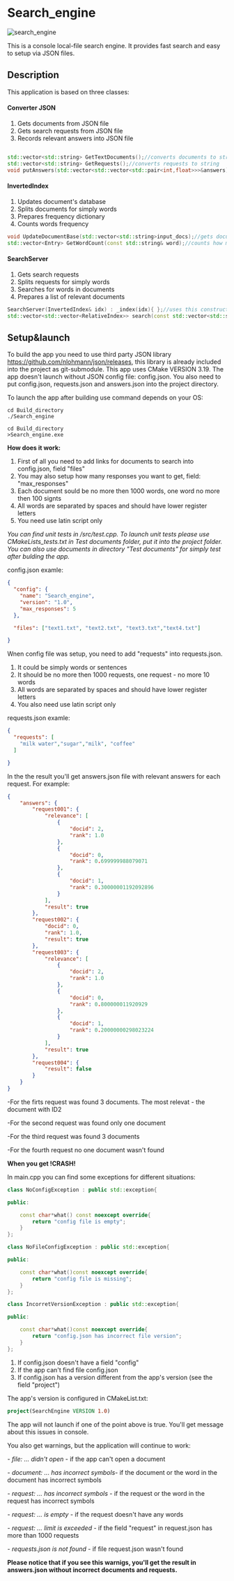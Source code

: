 # Search_engine


![search_engine](https://user-images.githubusercontent.com/105053265/167622043-1147d56a-1b0e-493f-a823-af010def199d.png)






This is a console local-file search engine. 
It provides fast search and easy to setup via JSON files.

## Description

This application is based on three classes:

#### Converter JSON

1. Gets documents from JSON file
2. Gets search requests from JSON file
3. Records relevant answers into JSON file


```C++

std::vector<std::string> GetTextDocuments();//converts documents to string
std::vector<std::string> GetRequests();//converts requests to string
void putAnswers(std::vector<std::vector<std::pair<int,float>>>&answers);//converts answers from string to JSON
```

#### InvertedIndex 

1. Updates document's database
2. Splits documents for simply words
3. Prepares frequency dictionary
4. Counts words frequency

```C++
void UpdateDocumentBase(std::vector<std::string>input_docs);//gets documents and splits it for simply words
std::vector<Entry> GetWordCount(const std::string& word);//counts how many times a word appears in documents
```

#### SearchServer 

1. Gets search requests
2. Splits requests for simply words
3. Searches for words in documents
4. Prepares a list of relevant documents 

```C++
SearchServer(InvertedIndex& idx) : _index(idx){ };//uses this constructor to count a frequency for each word from request
std::vector<std::vector<RelativeIndex>> search(const std::vector<std::string>& queries_input);//sorts and returns relevant answers
```

## Setup&launch


To build the app you need to use third party JSON library https://github.com/nlohmann/json/releases, this library is already included into the project as git-submodule.
This app uses CMake VERSION 3.19.
The app doesn't launch without JSON config file: config.json.
You also need to put config.json, requests.json and answers.json into the project directory.

To launch the app after building use command depends on your OS:

```
cd Build_directory
./Search_engine
```

```
cd Build_directory
>Search_engine.exe
```




**How does it work:**

1. First of all you need to add links for documents to search into config.json, field "files"
2. You may also setup how many responses you want to get, field: "max_responses" 
3. Each document sould be no more then 1000 words, one word no more then 100 signts
4. All words are separated by spaces and should have lower register letters
5. You need use latin script only


*You can find unit tests in /src/test.cpp.
To launch unit tests please use CMakeLists_tests.txt in Test documents folder, put it into the project folder.
You can also use documents in directory "Test documents" for simply test after bulding the app.*

config.json examle:

```JSON
{
  "config": {
    "name": "Search_engine",
    "version": "1.0",
    "max_responses": 5
  },

  "files": ["text1.txt", "text2.txt", "text3.txt","text4.txt"]

}
```

Wnen config file was setup, you need to add "requests" into requests.json.

1. It could be simply words or sentences
2. It should be no more then 1000 requests, one request  - no more 10 words
3. All words are separated by spaces and should have lower register letters
5. You also need use latin script only

requests.json examle:

```JSON
{
  "requests": [
    "milk water","sugar","milk", "coffee"
  ]

}

```




In the the result you'll get answers.json file with relevant answers for each request.
For example:

```JSON
{
	"answers": {
		"request001": {
			"relevance": [
				{
					"docid": 2,
					"rank": 1.0
				},
				{
					"docid": 0,
					"rank": 0.699999988079071
				},
				{
					"docid": 1,
					"rank": 0.30000001192092896
				}
			],
			"result": true
		},
		"request002": {
			"docid": 0,
			"rank": 1.0,
			"result": true
		},
		"request003": {
			"relevance": [
				{
					"docid": 2,
					"rank": 1.0
				},
				{
					"docid": 0,
					"rank": 0.800000011920929
				},
				{
					"docid": 1,
					"rank": 0.20000000298023224
				}
			],
			"result": true
		},
		"request004": {
			"result": false
		}
	}
}

```

-For the firts request was found 3 documents. The most relevat - the document with ID2

-For the second request was found only one document

-For the third request was found 3 documents

-For the fourth request no one document wasn't found




**When you get !CRASH!**

In main.cpp you can find some exceptions for different situations:

```C++
class NoConfigException : public std::exception{

public:

    const char*what() const noexcept override{
        return "config file is empty";
    }
};

class NoFileConfigException : public std::exception{

public:

    const char*what()const noexcept override{
        return "config file is missing";
    }
};

class IncorretVersionException : public std::exception{

public:

    const char*what()const noexcept override{
        return "config.json has incorrect file version";
    }
};
```

1. If config.json doesn't have a field "config"
2. If the app can't find file config.json
3. If config.json has a version different from the app's version (see the field "project")

The app's version is configured in CMakeList.txt:
```CMake
project(SearchEngine VERSION 1.0)
```

The app will not launch if one of the point above is true.
You'll get message about this issues in console.

You also get warnings, but the application will continue to work:



*- file: ... didn't open* - if the app can't open a document

*- document: ... has incorrect symbols*- if the document or the word in the document has incorrect symbols

*- request: ... has incorrect symbols* - if the request or the word in the request has incorrect symbols

*- request: ... is empty* - if the request doesn't have any words

*- request: ... limit is exceeded* -  if the field "request" in request.json has more than 1000 requests

*- requests.json is not found* - if file request.json wasn't found

**Please notice that if you see this warnigs, you'll get the result in answers.json without incorrect documents and requests.**









